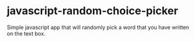# javascript-random-choice-picker

Simple javascript app that will randomly pick a word that you have written on the text box.
